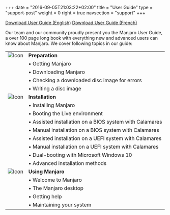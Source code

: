 +++
date = "2016-09-05T21:03:22+02:00"
title = "User Guide"
type = "support-post"
weight = 0
right = true
navsection = "support"
+++

<a href="https://de.osdn.net/projects/manjaro/storage/Manjaro-User-Guide.pdf" class="btn btn-success btn-xl" >Download User Guide (English)</a> <a href="https://de.osdn.net/projects/manjaro/storage/Manjaro-User-Guide-French.pdf" class="btn btn-success btn-xl" >Download User Guide (French)</a>

Our team and our community proudly present you the Manjaro User Guide, a over 100 page long book with everything new and advanced users can know about Manjaro. We cover following topics in our guide:

|   |   |
|---|---|
| ![Icon](/img/actions/download.svg) | **Preparation**  |
|   | • Getting Manjaro |
|   | • Downloading Manjaro |
|   | • Checking a downloaded disc image for errors |
|   | • Writing a disc image |
| ![Icon](/img/actions/install.svg) | **Installation** |
|   | • Installing Manjaro |
|   | • Booting the Live environment |
|   | • Assisted installation on a BIOS system with Calamares |
|   | • Manual installation on a BIOS system with Calamares |
|   | • Assisted installation on a UEFI system with Calamares |
|   | • Manual installation on a UEFI system with Calamares |
|   | • Dual-booting with Microsoft Windows 10 |
|   | • Advanced installation methods |
| ![Icon](/img/try/install.svg) | **Using Manjaro** |
|   | • Welcome to Manjaro |
|   | • The Manjaro desktop |
|   | • Getting help |
|   | • Maintaining your system |
